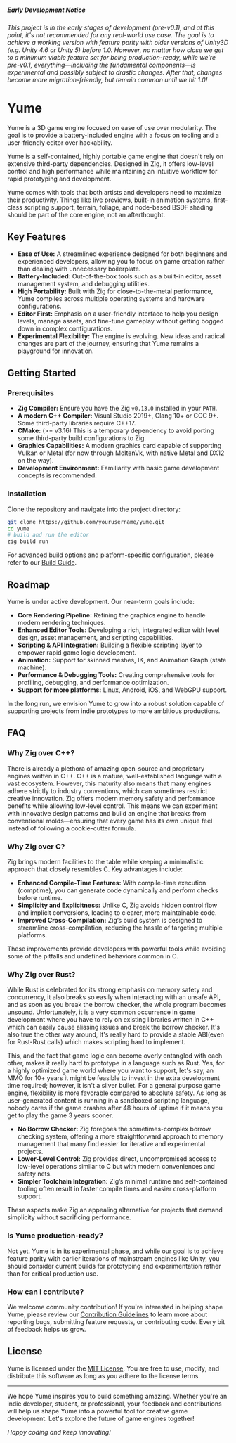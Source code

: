 ##### Early Development Notice  
###### This project is in the early stages of development (pre-v0.1), and at this point, it's not recommended for any real-world use case. The goal is to achieve a working version with feature parity with older versions of Unity3D (e.g. Unity 4.6 or Unity 5) before 1.0. However, no matter how close we get to a minimum viable feature set for being production-ready, while we're pre-v0.1, everything—including the fundamental components—is experimental and possibly subject to drastic changes. After that, changes become more migration-friendly, but remain common until we hit 1.0!

# Yume

Yume is a 3D game engine focused on ease of use over modularity. The goal is to provide a battery-included engine with a focus on tooling and a user-friendly editor over hackability.

Yume is a self-contained, highly portable game engine that doesn't rely on extensive third-party dependencies. Designed in Zig, it offers low-level control and high performance while maintaining an intuitive workflow for rapid prototyping and development.

Yume comes with tools that both artists and developers need to maximize their productivity. Things like live previews, built-in animation systems, first-class scripting support, terrain, foliage, and node-based BSDF shading should be part of the core engine, not an afterthought.

## Key Features

- **Ease of Use:** A streamlined experience designed for both beginners and experienced developers, allowing you to focus on game creation rather than dealing with unnecessary boilerplate.
- **Battery-Included:** Out-of-the-box tools such as a built-in editor, asset management system, and debugging utilities.
- **High Portability:** Built with Zig for close-to-the-metal performance, Yume compiles across multiple operating systems and hardware configurations.
- **Editor First:** Emphasis on a user-friendly interface to help you design levels, manage assets, and fine-tune gameplay without getting bogged down in complex configurations.
- **Experimental Flexibility:** The engine is evolving. New ideas and radical changes are part of the journey, ensuring that Yume remains a playground for innovation.

## Getting Started

### Prerequisites

- **Zig Compiler:** Ensure you have the Zig `v0.13.0` installed in your `PATH`.
- **A modern C++ Compiler:** Visual Studio 2019+, Clang 10+ or GCC 9+. Some third-party libraries require C++17.
- **CMake:** (>= v3.16) This is a temporary dependency to avoid porting some third-party build configurations to Zig.
- **Graphics Capabilities:** A modern graphics card capable of supporting Vulkan or Metal (for now through MoltenVk, with native Metal and DX12 on the way).
- **Development Environment:** Familiarity with basic game development concepts is recommended.

### Installation

Clone the repository and navigate into the project directory:

```bash
git clone https://github.com/yourusername/yume.git
cd yume
# build and run the editor
zig build run
```

For advanced build options and platform-specific configuration, please refer to our [Build Guide](docs/BUILD.md).

## Roadmap

Yume is under active development. Our near-term goals include:

- **Core Rendering Pipeline:** Refining the graphics engine to handle modern rendering techniques.
- **Enhanced Editor Tools:** Developing a rich, integrated editor with level design, asset management, and scripting capabilities.
- **Scripting & API Integration:** Building a flexible scripting layer to empower rapid game logic development.
- **Animation:** Support for skinned meshes, IK, and Animation Graph (state machine).
- **Performance & Debugging Tools:** Creating comprehensive tools for profiling, debugging, and performance optimization.
- **Support for more platforms:** Linux, Android, iOS, and WebGPU support.

In the long run, we envision Yume to grow into a robust solution capable of supporting projects from indie prototypes to more ambitious productions.

## FAQ

### Why Zig over C++?

There is already a plethora of amazing open-source and proprietary engines written in C++. C++ is a mature, well-established language with a vast ecosystem. However, this maturity also means that many engines adhere strictly to industry conventions, which can sometimes restrict creative innovation. Zig offers modern memory safety and performance benefits while allowing low-level control. This means we can experiment with innovative design patterns and build an engine that breaks from conventional molds—ensuring that every game has its own unique feel instead of following a cookie-cutter formula.

### Why Zig over C?

Zig brings modern facilities to the table while keeping a minimalistic approach that closely resembles C. Key advantages include:
- **Enhanced Compile-Time Features:** With compile-time execution (comptime), you can generate code dynamically and perform checks before runtime.
- **Simplicity and Explicitness:** Unlike C, Zig avoids hidden control flow and implicit conversions, leading to clearer, more maintainable code.
- **Improved Cross-Compilation:** Zig’s build system is designed to streamline cross-compilation, reducing the hassle of targeting multiple platforms.

These improvements provide developers with powerful tools while avoiding some of the pitfalls and undefined behaviors common in C.

### Why Zig over Rust?

While Rust is celebrated for its strong emphasis on memory safety and concurrency, it also breaks so easily when interacting with an unsafe API, and as soon as you break the borrow checker, the whole program becomes unsound. Unfortunately, it is a very common occurrence in game development where you have to rely on existing libraries written in C++ which can easily cause aliasing issues and break the borrow checker. It's also true the other way around, It's really hard to provide a stable ABI(even for Rust-Rust calls) which makes scripting hard to implement.

This, and the fact that game logic can become overly entangled with each other, makes it really hard to prototype in a language such as Rust. Yes, for a highly optimized game world where you want to support, let's say, an MMO for 10+ years it might be feasible to invest in the extra development time required; however, it isn't a silver bullet. For a general purpose game engine, flexibility is more favorable compared to absolute safety. As long as user-generated content is running in a sandboxed scripting language, nobody cares if the game crashes after 48 hours of uptime if it means you get to play the game 3 years sooner.

- **No Borrow Checker:** Zig foregoes the sometimes-complex borrow checking system, offering a more straightforward approach to memory management that many find easier for iterative and experimental projects.
- **Lower-Level Control:** Zig provides direct, uncompromised access to low-level operations similar to C but with modern conveniences and safety nets.
- **Simpler Toolchain Integration:** Zig’s minimal runtime and self-contained tooling often result in faster compile times and easier cross-platform support.

These aspects make Zig an appealing alternative for projects that demand simplicity without sacrificing performance.

### Is Yume production-ready?

Not yet. Yume is in its experimental phase, and while our goal is to achieve feature parity with earlier iterations of mainstream engines like Unity, you should consider current builds for prototyping and experimentation rather than for critical production use.

### How can I contribute?

We welcome community contribution! If you're interested in helping shape Yume, please review our [Contribution Guidelines](CONTRIBUTING.md) to learn more about reporting bugs, submitting feature requests, or contributing code. Every bit of feedback helps us grow.

## License

Yume is licensed under the [MIT License](LICENSE). You are free to use, modify, and distribute this software as long as you adhere to the license terms.

---

We hope Yume inspires you to build something amazing. Whether you're an indie developer, student, or professional, your feedback and contributions will help us shape Yume into a powerful tool for creative game development. Let's explore the future of game engines together!

*Happy coding and keep innovating!*